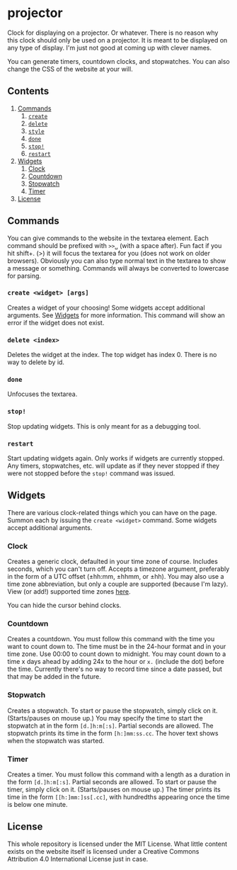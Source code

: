 # projector
Clock for displaying on a projector. Or whatever. There is no reason why this clock should only be used on a projector. It is meant to be displayed on any type of display. I'm just not good at coming up with clever names.

You can generate timers, countdown clocks, and stopwatches. You can also change the CSS of the website at your will.

## Contents

1. [Commands](#commands)
    1. [`create`](#create)
    2. [`delete`](#delete)
    3. [`style`](#style)
    4. [`done`](#done)
    5. [`stop!`](#stop)
    6. [`restart`](#restart)
2. [Widgets](#widgets)
    1. [Clock](#clock)
    2. [Countdown](#countdown)
    3. [Stopwatch](#stopwatch)
    4. [Timer](#timer)
3. [License](#license)

## Commands
You can give commands to the website in the textarea element. Each command should be prefixed with `>>␣` (with a space after). Fun fact if you hit shift+. (>) it will focus the textarea for you (does not work on older browsers). Obviously you can also type normal text in the textarea to show a message or something. Commands will always be converted to lowercase for parsing.

### `create <widget> [args]`
Creates a widget of your choosing! Some widgets accept additional arguments. See [Widgets](#widgets) for more information. This command will show an error if the widget does not exist.

### `delete <index>`
Deletes the widget at the index. The top widget has index 0. There is no way to delete by id.

### `done`
Unfocuses the textarea.

### `stop!`
Stop updating widgets. This is only meant for as a debugging tool.

### `restart`
Start updating widgets again. Only works if widgets are currently stopped. Any timers, stopwatches, etc. will update as if they never stopped if they were not stopped before the `stop!` command was issued.

## Widgets
There are various clock-related things which you can have on the page. Summon each by issuing the `create <widget>` command. Some widgets accept additional arguments.

### Clock
Creates a generic clock, defaulted in your time zone of course. Includes seconds, which you can't turn off. Accepts a timezone argument, preferably in the form of a UTC offset (±hh:mm, ±hhmm, or ±hh). You may also use a time zone abbreviation, but only a couple are supported (because I'm lazy). View (or add!) supported time zones [here](assets/tzAbbrs.js).

You can hide the cursor behind clocks.

### Countdown
Creates a countdown. You must follow this command with the time you want to count down to. The time must be in the 24-hour format and in your time zone. Use 00:00 to count down to midnight. You may count down to a time x days ahead by adding 24x to the hour or `x.` (include the dot) before the time. Currently there's no way to record time since a date passed, but that may be added in the future.

### Stopwatch
Creates a stopwatch. To start or pause the stopwatch, simply click on it. (Starts/pauses on mouse up.) You may specify the time to start the stopwatch at in the form `[d.]h:m[:s]`. Partial seconds are allowed. The stopwatch prints its time in the form `[h:]mm:ss.cc`. The hover text shows when the stopwatch was started.

### Timer
Creates a timer. You must follow this command with a length as a duration in the form `[d.]h:m[:s]`. Partial seconds are allowed. To start or pause the timer, simply click on it. (Starts/pauses on mouse up.) The timer prints its time in the form `[[h:]mm:]ss[.cc]`, with hundredths appearing once the time is below one minute.

## License
This whole repository is licensed under the MIT License. What little content exists on the website itself is licensed under a Creative Commons Attribution 4.0 International License just in case.
